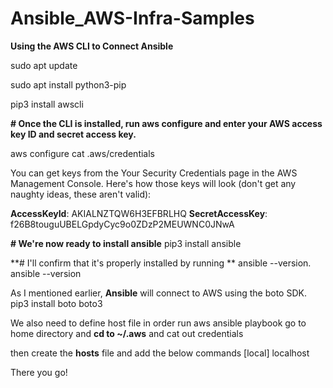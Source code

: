 # Ansible_AWS-Infra-Samples

**Using the AWS CLI to Connect Ansible**

sudo apt update 

sudo apt install python3-pip 

pip3 install awscli


**# Once the CLI is installed, run aws configure and enter your AWS access key ID and secret access key.**

aws configure cat .aws/credentials

You can get keys from the Your Security Credentials page in the AWS Management Console. Here's how those keys will look (don't get any naughty ideas, these aren't valid):

**AccessKeyId**: AKIALNZTQW6H3EFBRLHQ **SecretAccessKey**: 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



**# We're now ready to install ansible**
pip3 install ansible

**# I'll confirm that it's properly installed by running **
ansible --version. ansible --version

As I mentioned earlier, **Ansible** will connect to AWS using the boto SDK.
pip3 install boto boto3

We also need to define host file in order run aws ansible playbook 
go to home directory and **cd to ~/.aws** and cat out credentials 

then create the **hosts** file and add the below commands
[local] localhost

There you go!
